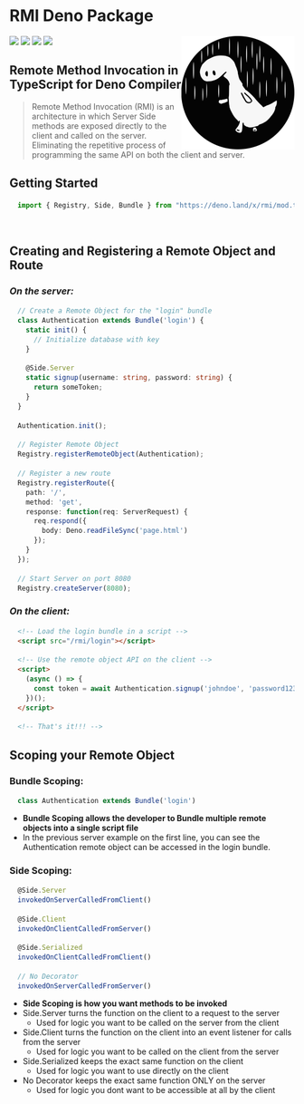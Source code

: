 # RMI Deno Package

<img align="right" width="200vw" src="./deno.svg">

![](https://img.shields.io/badge/available%20on-deno.land/x-6B3E2E.svg?logo=deno&labelColor=555555&style=for-the-badge)
![](https://img.shields.io/github/v/release/swimauger/rmi.svg?color=C38452&style=for-the-badge)
![](https://img.shields.io/github/repo-size/swimauger/rmi?color=A1785C&label=Size&style=for-the-badge)
![](https://img.shields.io/github/license/swimauger/rmi?color=CCB494&style=for-the-badge)

## Remote Method Invocation in TypeScript for Deno Compiler

> Remote Method Invocation (RMI) is an architecture in which Server Side methods are exposed directly to the client and called on the server. Eliminating the repetitive process of programming the same API on both the client and  server.


## **Getting Started**
```javascript
  import { Registry, Side, Bundle } from "https://deno.land/x/rmi/mod.ts";
```

<br>

## **Creating and Registering a Remote Object and Route**
### *On the server:*
```typescript
  // Create a Remote Object for the "login" bundle
  class Authentication extends Bundle('login') {
    static init() {
      // Initialize database with key
    }

    @Side.Server
    static signup(username: string, password: string) {
      return someToken;
    }
  }

  Authentication.init();

  // Register Remote Object
  Registry.registerRemoteObject(Authentication);

  // Register a new route
  Registry.registerRoute({
    path: '/',
    method: 'get',
    response: function(req: ServerRequest) {
      req.respond({
        body: Deno.readFileSync('page.html')
      });
    }
  });

  // Start Server on port 8080
  Registry.createServer(8080);
```

### *On the client:*
```html
  <!-- Load the login bundle in a script -->
  <script src="/rmi/login"></script>

  <!-- Use the remote object API on the client -->
  <script>
    (async () => {
      const token = await Authentication.signup('johndoe', 'password123');
    })();
  </script>

  <!-- That's it!!! -->
```

## Scoping your Remote Object

### Bundle Scoping:
```typescript
  class Authentication extends Bundle('login')
```
- **Bundle Scoping allows the developer to Bundle multiple remote objects into a single script file**
- In the previous server example on the first line, you can see the Authentication remote object can be accessed in the login bundle.

### Side Scoping:
```typescript
  @Side.Server
  invokedOnServerCalledFromClient()

  @Side.Client
  invokedOnClientCalledFromServer()

  @Side.Serialized
  invokedOnClientCalledFromClient()

  // No Decorator
  invokedOnServerCalledFromServer()
```
- **Side Scoping is how you want methods to be invoked**
- Side.Server turns the function on the client to a request to the server
  - Used for logic you want to be called on the server from the client
- Side.Client turns the function on the client into an event listener for calls from the server
  - Used for logic you want to be called on the client from the server
- Side.Serialized keeps the exact same function on the client
  - Used for logic you want to use directly on the client
- No Decorator keeps the exact same function ONLY on the server
  - Used for logic you dont want to be accessible at all by the client
